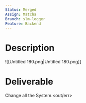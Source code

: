 ```yaml
---
Status: Merged
Assign: Matcha
Branch: slm-logger
Feature: Backend
---
```

# Description
![[Untitled 180.png|Untitled 180.png]]
# Deliverable
Change all the System.<out/err>